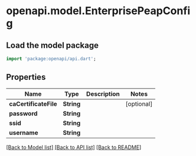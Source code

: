 # openapi.model.EnterprisePeapConfig

## Load the model package
```dart
import 'package:openapi/api.dart';
```

## Properties
Name | Type | Description | Notes
------------ | ------------- | ------------- | -------------
**caCertificateFile** | **String** |  | [optional] 
**password** | **String** |  | 
**ssid** | **String** |  | 
**username** | **String** |  | 

[[Back to Model list]](../README.md#documentation-for-models) [[Back to API list]](../README.md#documentation-for-api-endpoints) [[Back to README]](../README.md)


